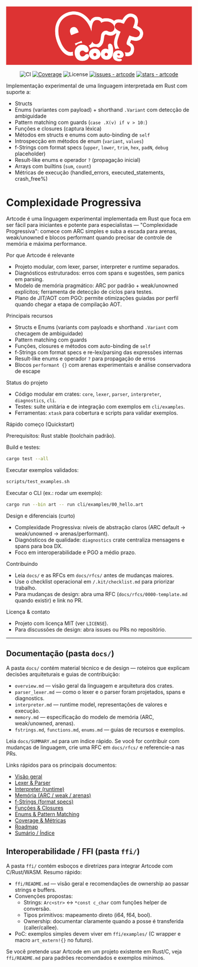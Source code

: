 ![Banner](/banner.png)
<p align="center">
	<img alt="CI" src="https://github.com/kitsuneislife/artcode/actions/workflows/ci.yml/badge.svg" />
	<a href="docs/coverage.md"><img alt="Coverage" src="https://img.shields.io/badge/Coverage-docs-blue.svg" /></a>
	<img alt="License" src="https://img.shields.io/badge/license-MIT-blue.svg" />
	<a href="https://github.com/kitsuneislife/artcode/issues"><img alt="issues - artcode" src="https://img.shields.io/github/issues/kitsuneislife/artcode" /></a>
	<a href="https://github.com/kitsuneislife/artcode"><img alt="stars - artcode" src="https://img.shields.io/github/stars/kitsuneislife/artcode?style=social" /></a>
</p>

Implementação experimental de uma linguagem interpretada em Rust com suporte a:

- Structs
- Enums (variantes com payload) + shorthand `.Variant` com detecção de ambiguidade
- Pattern matching com guards (`case .X(v) if v > 10:`)
- Funções e closures (captura léxica)
- Métodos em structs e enums com auto-binding de `self`
- Introspecção em métodos de enum (`variant`, `values`)
- f-Strings com format specs (`upper`, `lower`, `trim`, `hex`, `padN`, `debug` placeholder)
- Result-like enums e operador `?` (propagação inicial)
- Arrays com builtins (`sum`, `count`)
- Métricas de execução (handled_errors, executed_statements, crash_free%)

# Complexidade Progressiva

Artcode é uma linguagem experimental implementada em Rust que foca em ser
fácil para iniciantes e potente para especialistas — "Complexidade Progressiva":
comece com ARC simples e suba a escada para arenas, weak/unowned e blocos
performant quando precisar de controle de memória e máxima performance.

Por que Artcode é relevante
- Projeto modular, com lexer, parser, interpreter e runtime separados.
- Diagnósticos estruturados: erros com spans e sugestões, sem panics em parsing.
- Modelo de memória pragmático: ARC por padrão + weak/unowned explícitos;
	ferramenta de detecção de ciclos para testes.
- Plano de JIT/AOT com PGO: permite otimizações guiadas por perfil quando
	chegar a etapa de compilação AOT.

Principais recursos
- Structs e Enums (variants com payloads e shorthand `.Variant` com checagem de ambiguidade)
- Pattern matching com guards
- Funções, closures e métodos com auto-binding de `self`
- f-Strings com format specs e re-lex/parsing das expressões internas
- Result-like enums e operador `?` para propagação de erros
- Blocos `performant {}` com arenas experimentais e análise conservadora de escape

Status do projeto
- Código modular em crates: `core`, `lexer`, `parser`, `interpreter`, `diagnostics`, `cli`.
- Testes: suíte unitária e de integração com exemplos em `cli/examples`.
- Ferramentas: `xtask` para cobertura e scripts para validar exemplos.

Rápido começo (Quickstart)

Prerequisitos: Rust stable (toolchain padrão).

Build e testes:
```bash
cargo test --all
```

Executar exemplos validados:
```bash
scripts/test_examples.sh
```

Executar o CLI (ex.: rodar um exemplo):
```bash
cargo run --bin art -- run cli/examples/00_hello.art
```

Design e diferenciais (curto)
- Complexidade Progressiva: níveis de abstração claros (ARC default → weak/unowned → arenas/performant).
- Diagnósticos de qualidade: `diagnostics` crate centraliza mensagens e spans para boa DX.
- Foco em interoperabilidade e PGO a médio prazo.

Contribuindo
- Leia `docs/` e as RFCs em `docs/rfcs/` antes de mudanças maiores.
- Use o checklist operacional em `/.kit/checklist.md` para priorizar trabalho.
- Para mudanças de design: abra uma RFC (`docs/rfcs/0000-template.md` quando existir) e link no PR.

Licença & contato
- Projeto com licença MIT (ver `LICENSE`).
- Para discussões de design: abra issues ou PRs no repositório.

---

## Documentação (pasta `docs/`)

A pasta `docs/` contém material técnico e de design — roteiros que explicam decisões
arquiteturais e guias de contribuição:

- `overview.md` — visão geral da linguagem e arquitetura dos crates.
- `parser_lexer.md` — como o lexer e o parser foram projetados, spans e diagnostics.
- `interpreter.md` — runtime model, representações de valores e execução.
- `memory.md` — especificação do modelo de memória (ARC, weak/unowned, arenas).
- `fstrings.md`, `functions.md`, `enums.md` — guias de recursos e exemplos.

Leia `docs/SUMMARY.md` para um índice rápido. Se você for contribuir com mudanças de linguagem,
crie uma RFC em `docs/rfcs/` e referencie-a nas PRs.

Links rápidos para os principais documentos:

- [Visão geral](docs/overview.md)
- [Lexer & Parser](docs/parser_lexer.md)
- [Interpreter (runtime)](docs/interpreter.md)
- [Memória (ARC / weak / arenas)](docs/memory.md)
- [f-Strings (format specs)](docs/fstrings.md)
- [Funções & Closures](docs/functions.md)
- [Enums & Pattern Matching](docs/enums.md)
- [Coverage & Métricas](docs/coverage.md)
- [Roadmap](docs/roadmap.md)
- [Sumário / Índice](docs/SUMMARY.md)

## Interoperabilidade / FFI (pasta `ffi/`)

A pasta `ffi/` contém esboços e diretrizes para integrar Artcode com C/Rust/WASM.
Resumo rápido:

- `ffi/README.md` — visão geral e recomendações de ownership ao passar strings e buffers.
- Convenções propostas:
	- Strings: `Arc<str>` ↔︎ `*const c_char` com funções helper de conversão.
	- Tipos primitivos: mapeamento direto (i64, f64, bool).
	- Ownership: documentar claramente quando a posse é transferida (caller/callee).
- PoC: exemplos simples devem viver em `ffi/examples/` (C wrapper e macro `art_extern!{}` no futuro).

Se você pretende usar Artcode em um projeto existente em Rust/C, veja `ffi/README.md`
para padrões recomendados e exemplos mínimos.


